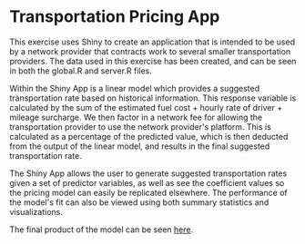 # Transportation Pricing App
This exercise uses Shiny to create an application that is intended to be used by a network provider that contracts work to several smaller transportation providers. The data used in this exercise has been created, and can be seen in both the global.R and server.R files. 

Within the Shiny App is a linear model which provides a suggested transportation rate based on historical information. This response variable is calculated by the sum of the estimated fuel cost + hourly rate of driver + mileage surcharge. We then factor in a network fee for allowing the transportation provider to use the network provider's platform. This is calculated as a percentage of the predicted value, which is then deducted from the output of the linear model, and results in the final suggested transportation rate. 

The Shiny App allows the user to generate suggested transportation rates given a set of predictor variables, as well as see the coefficient values so the pricing model can easily be replicated elsewhere. The performance of the model's fit can also be viewed using both summary statistics and visualizations. 

The final product of the model can be seen [here](http://cransford-shiny.shinyapps.io/transportation_pricing_app/).
